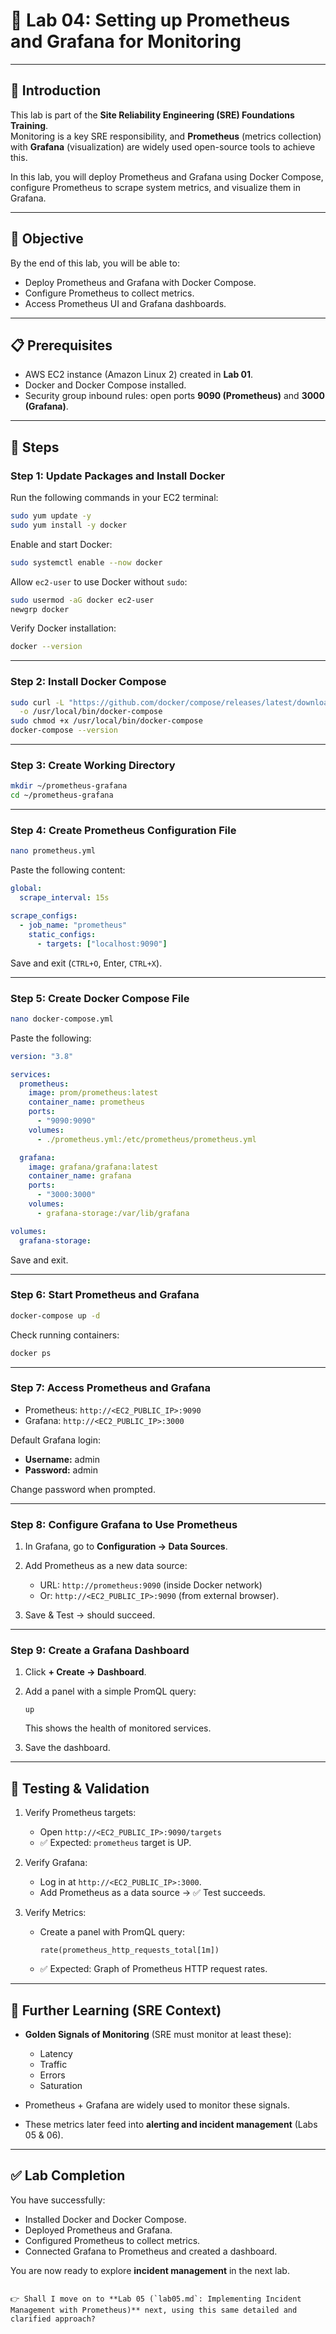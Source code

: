 # 🧪 Lab 04: Setting up Prometheus and Grafana for Monitoring  

---

## 📘 Introduction  
This lab is part of the **Site Reliability Engineering (SRE) Foundations Training**.  
Monitoring is a key SRE responsibility, and **Prometheus** (metrics collection) with **Grafana** (visualization) are widely used open-source tools to achieve this.  

In this lab, you will deploy Prometheus and Grafana using Docker Compose, configure Prometheus to scrape system metrics, and visualize them in Grafana.  

---

## 🎯 Objective  
By the end of this lab, you will be able to:  
- Deploy Prometheus and Grafana with Docker Compose.  
- Configure Prometheus to collect metrics.  
- Access Prometheus UI and Grafana dashboards.  

---

## 📋 Prerequisites  
- AWS EC2 instance (Amazon Linux 2) created in **Lab 01**.  
- Docker and Docker Compose installed.  
- Security group inbound rules: open ports **9090 (Prometheus)** and **3000 (Grafana)**.  

---

## 🔨 Steps  

### Step 1: Update Packages and Install Docker  
Run the following commands in your EC2 terminal:  
```bash
sudo yum update -y
sudo yum install -y docker
````

Enable and start Docker:

```bash
sudo systemctl enable --now docker
```

Allow `ec2-user` to use Docker without `sudo`:

```bash
sudo usermod -aG docker ec2-user
newgrp docker
```

Verify Docker installation:

```bash
docker --version
```

---

### Step 2: Install Docker Compose

```bash
sudo curl -L "https://github.com/docker/compose/releases/latest/download/docker-compose-$(uname -s)-$(uname -m)" \
  -o /usr/local/bin/docker-compose
sudo chmod +x /usr/local/bin/docker-compose
docker-compose --version
```

---

### Step 3: Create Working Directory

```bash
mkdir ~/prometheus-grafana
cd ~/prometheus-grafana
```

---

### Step 4: Create Prometheus Configuration File

```bash
nano prometheus.yml
```

Paste the following content:

```yaml
global:
  scrape_interval: 15s

scrape_configs:
  - job_name: "prometheus"
    static_configs:
      - targets: ["localhost:9090"]
```

Save and exit (`CTRL+O`, Enter, `CTRL+X`).

---

### Step 5: Create Docker Compose File

```bash
nano docker-compose.yml
```

Paste the following:

```yaml
version: "3.8"

services:
  prometheus:
    image: prom/prometheus:latest
    container_name: prometheus
    ports:
      - "9090:9090"
    volumes:
      - ./prometheus.yml:/etc/prometheus/prometheus.yml

  grafana:
    image: grafana/grafana:latest
    container_name: grafana
    ports:
      - "3000:3000"
    volumes:
      - grafana-storage:/var/lib/grafana

volumes:
  grafana-storage:
```

Save and exit.

---

### Step 6: Start Prometheus and Grafana

```bash
docker-compose up -d
```

Check running containers:

```bash
docker ps
```

---

### Step 7: Access Prometheus and Grafana

* Prometheus: `http://<EC2_PUBLIC_IP>:9090`
* Grafana: `http://<EC2_PUBLIC_IP>:3000`

Default Grafana login:

* **Username:** admin
* **Password:** admin

Change password when prompted.

---

### Step 8: Configure Grafana to Use Prometheus

1. In Grafana, go to **Configuration → Data Sources**.
2. Add Prometheus as a new data source:

   * URL: `http://prometheus:9090` (inside Docker network)
   * Or: `http://<EC2_PUBLIC_IP>:9090` (from external browser).
3. Save & Test → should succeed.

---

### Step 9: Create a Grafana Dashboard

1. Click **+ Create → Dashboard**.
2. Add a panel with a simple PromQL query:

   ```promql
   up
   ```

   This shows the health of monitored services.
3. Save the dashboard.

---

## 🧾 Testing & Validation

1. Verify Prometheus targets:

   * Open `http://<EC2_PUBLIC_IP>:9090/targets`
   * ✅ Expected: `prometheus` target is UP.

2. Verify Grafana:

   * Log in at `http://<EC2_PUBLIC_IP>:3000`.
   * Add Prometheus as a data source → ✅ Test succeeds.

3. Verify Metrics:

   * Create a panel with PromQL query:

     ```promql
     rate(prometheus_http_requests_total[1m])
     ```
   * ✅ Expected: Graph of Prometheus HTTP request rates.

---

## 📌 Further Learning (SRE Context)

* **Golden Signals of Monitoring** (SRE must monitor at least these):

  * Latency
  * Traffic
  * Errors
  * Saturation
* Prometheus + Grafana are widely used to monitor these signals.
* These metrics later feed into **alerting and incident management** (Labs 05 & 06).

---

## ✅ Lab Completion

You have successfully:

* Installed Docker and Docker Compose.
* Deployed Prometheus and Grafana.
* Configured Prometheus to collect metrics.
* Connected Grafana to Prometheus and created a dashboard.

You are now ready to explore **incident management** in the next lab.

```

👉 Shall I move on to **Lab 05 (`lab05.md`: Implementing Incident Management with Prometheus)** next, using this same detailed and clarified approach?
```
